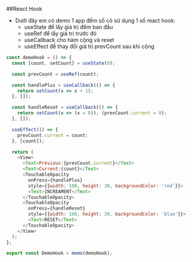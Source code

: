 ##React Hook

- Dưới đây em có demo 1 app đếm số có sử dụng 1 số react hook: 
	+ useState để lấy giá trị đếm ban đầu
	+ useRef để lấy giá trị trước đó
	+ useCallback cho hàm cộng và reset 
	+ useEffect để thay đổi giá trị prevCount sau khi cộng

```javascript
const demoHook = () => {
  const [count, setCount] = useState(0);

  const prevCount = useRef(count);

  const handlePlus = useCallback(() => {
    return setCount(x => x + 1);
  }, []);

  const handleReset = useCallback(() => {
    return setCount(x => (x = 0)), (prevCount.current = 0);
  }, []);

  useEffect(() => {
    prevCount.current = count;
  }, [count]);

  return (
    <View>
      <Text>Previous:{prevCount.current}</Text>
      <Text>Current:{count}</Text>
      <TouchableOpacity
        onPress={handlePlus}
        style={{width: 100, height: 30, backgroundColor: 'red'}}>
        <Text>INCREAMENT</Text>
      </TouchableOpacity>
      <TouchableOpacity
        onPress={handleReset}
        style={{width: 100, height: 30, backgroundColor: 'blue'}}>
        <Text>RESET</Text>
      </TouchableOpacity>
    </View>
  );
};

export const DemoHook = memo(demoHook);
```